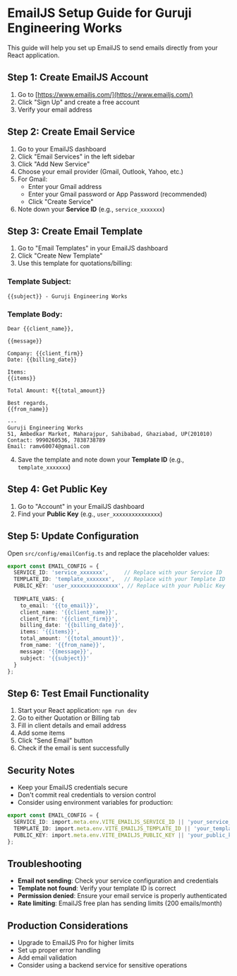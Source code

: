 # EmailJS Setup Guide for Guruji Engineering Works

This guide will help you set up EmailJS to send emails directly from your React application.

## Step 1: Create EmailJS Account

1. Go to [https://www.emailjs.com/](https://www.emailjs.com/)
2. Click "Sign Up" and create a free account
3. Verify your email address

## Step 2: Create Email Service

1. Go to your EmailJS dashboard
2. Click "Email Services" in the left sidebar
3. Click "Add New Service"
4. Choose your email provider (Gmail, Outlook, Yahoo, etc.)
5. For Gmail:
   - Enter your Gmail address
   - Enter your Gmail password or App Password (recommended)
   - Click "Create Service"
6. Note down your **Service ID** (e.g., `service_xxxxxxx`)

## Step 3: Create Email Template

1. Go to "Email Templates" in your EmailJS dashboard
2. Click "Create New Template"
3. Use this template for quotations/billing:

### Template Subject:
```
{{subject}} - Guruji Engineering Works
```

### Template Body:
```
Dear {{client_name}},

{{message}}

Company: {{client_firm}}
Date: {{billing_date}}

Items:
{{items}}

Total Amount: ₹{{total_amount}}

Best regards,
{{from_name}}

---
Guruji Engineering Works
51, Ambedkar Market, Maharajpur, Sahibabad, Ghaziabad, UP(201010)
Contact: 9990260536, 7838738789
Email: ramv60074@gmail.com
```

4. Save the template and note down your **Template ID** (e.g., `template_xxxxxxx`)

## Step 4: Get Public Key

1. Go to "Account" in your EmailJS dashboard
2. Find your **Public Key** (e.g., `user_xxxxxxxxxxxxxxx`)

## Step 5: Update Configuration

Open `src/config/emailConfig.ts` and replace the placeholder values:

```typescript
export const EMAIL_CONFIG = {
  SERVICE_ID: 'service_xxxxxxx',     // Replace with your Service ID
  TEMPLATE_ID: 'template_xxxxxxx',   // Replace with your Template ID
  PUBLIC_KEY: 'user_xxxxxxxxxxxxxxx', // Replace with your Public Key
  
  TEMPLATE_VARS: {
    to_email: '{{to_email}}',
    client_name: '{{client_name}}',
    client_firm: '{{client_firm}}',
    billing_date: '{{billing_date}}',
    items: '{{items}}',
    total_amount: '{{total_amount}}',
    from_name: '{{from_name}}',
    message: '{{message}}',
    subject: '{{subject}}'
  }
};
```

## Step 6: Test Email Functionality

1. Start your React application: `npm run dev`
2. Go to either Quotation or Billing tab
3. Fill in client details and email address
4. Add some items
5. Click "Send Email" button
6. Check if the email is sent successfully

## Security Notes

- Keep your EmailJS credentials secure
- Don't commit real credentials to version control
- Consider using environment variables for production:

```typescript
export const EMAIL_CONFIG = {
  SERVICE_ID: import.meta.env.VITE_EMAILJS_SERVICE_ID || 'your_service_id',
  TEMPLATE_ID: import.meta.env.VITE_EMAILJS_TEMPLATE_ID || 'your_template_id',
  PUBLIC_KEY: import.meta.env.VITE_EMAILJS_PUBLIC_KEY || 'your_public_key',
};
```

## Troubleshooting

- **Email not sending**: Check your service configuration and credentials
- **Template not found**: Verify your template ID is correct
- **Permission denied**: Ensure your email service is properly authenticated
- **Rate limiting**: EmailJS free plan has sending limits (200 emails/month)

## Production Considerations

- Upgrade to EmailJS Pro for higher limits
- Set up proper error handling
- Add email validation
- Consider using a backend service for sensitive operations
